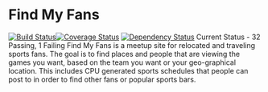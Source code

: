 Find My Fans
============================

[![Build Status](https://travis-ci.org/maxwellv/find-my-fans.png)](https://travis-ci.org/maxwellv/find-my-fans)[![Coverage Status](https://coveralls.io/repos/maxwellv/find-my-fans/badge.png)](https://coveralls.io/r/maxwellv/find-my-fans)
[![Dependency Status](https://gemnasium.com/maxwellv/find-my-fans.png)](https://gemnasium.com/maxwellv/find-my-fans)
Current Status - 32 Passing, 1 Failing
Find My Fans is a meetup site for relocated and traveling sports fans. The goal is to find places and people that are viewing the games you want, based on the team you want or your geo-graphical location. This includes CPU generated sports schedules that people can post to in order to find other fans or popular sports bars.
